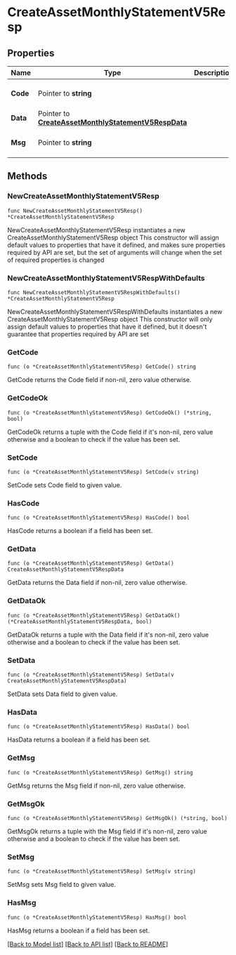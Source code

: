 # CreateAssetMonthlyStatementV5Resp

## Properties

Name | Type | Description | Notes
------------ | ------------- | ------------- | -------------
**Code** | Pointer to **string** |  | [optional] [default to ""]
**Data** | Pointer to [**CreateAssetMonthlyStatementV5RespData**](CreateAssetMonthlyStatementV5RespData.md) |  | [optional] 
**Msg** | Pointer to **string** |  | [optional] [default to ""]

## Methods

### NewCreateAssetMonthlyStatementV5Resp

`func NewCreateAssetMonthlyStatementV5Resp() *CreateAssetMonthlyStatementV5Resp`

NewCreateAssetMonthlyStatementV5Resp instantiates a new CreateAssetMonthlyStatementV5Resp object
This constructor will assign default values to properties that have it defined,
and makes sure properties required by API are set, but the set of arguments
will change when the set of required properties is changed

### NewCreateAssetMonthlyStatementV5RespWithDefaults

`func NewCreateAssetMonthlyStatementV5RespWithDefaults() *CreateAssetMonthlyStatementV5Resp`

NewCreateAssetMonthlyStatementV5RespWithDefaults instantiates a new CreateAssetMonthlyStatementV5Resp object
This constructor will only assign default values to properties that have it defined,
but it doesn't guarantee that properties required by API are set

### GetCode

`func (o *CreateAssetMonthlyStatementV5Resp) GetCode() string`

GetCode returns the Code field if non-nil, zero value otherwise.

### GetCodeOk

`func (o *CreateAssetMonthlyStatementV5Resp) GetCodeOk() (*string, bool)`

GetCodeOk returns a tuple with the Code field if it's non-nil, zero value otherwise
and a boolean to check if the value has been set.

### SetCode

`func (o *CreateAssetMonthlyStatementV5Resp) SetCode(v string)`

SetCode sets Code field to given value.

### HasCode

`func (o *CreateAssetMonthlyStatementV5Resp) HasCode() bool`

HasCode returns a boolean if a field has been set.

### GetData

`func (o *CreateAssetMonthlyStatementV5Resp) GetData() CreateAssetMonthlyStatementV5RespData`

GetData returns the Data field if non-nil, zero value otherwise.

### GetDataOk

`func (o *CreateAssetMonthlyStatementV5Resp) GetDataOk() (*CreateAssetMonthlyStatementV5RespData, bool)`

GetDataOk returns a tuple with the Data field if it's non-nil, zero value otherwise
and a boolean to check if the value has been set.

### SetData

`func (o *CreateAssetMonthlyStatementV5Resp) SetData(v CreateAssetMonthlyStatementV5RespData)`

SetData sets Data field to given value.

### HasData

`func (o *CreateAssetMonthlyStatementV5Resp) HasData() bool`

HasData returns a boolean if a field has been set.

### GetMsg

`func (o *CreateAssetMonthlyStatementV5Resp) GetMsg() string`

GetMsg returns the Msg field if non-nil, zero value otherwise.

### GetMsgOk

`func (o *CreateAssetMonthlyStatementV5Resp) GetMsgOk() (*string, bool)`

GetMsgOk returns a tuple with the Msg field if it's non-nil, zero value otherwise
and a boolean to check if the value has been set.

### SetMsg

`func (o *CreateAssetMonthlyStatementV5Resp) SetMsg(v string)`

SetMsg sets Msg field to given value.

### HasMsg

`func (o *CreateAssetMonthlyStatementV5Resp) HasMsg() bool`

HasMsg returns a boolean if a field has been set.


[[Back to Model list]](../README.md#documentation-for-models) [[Back to API list]](../README.md#documentation-for-api-endpoints) [[Back to README]](../README.md)


